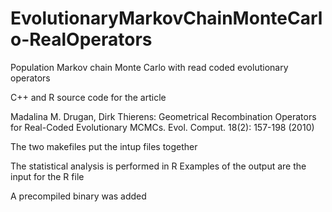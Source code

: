 # EvolutionaryMarkovChainMonteCarlo-RealOperators
Population Markov chain Monte Carlo with read coded evolutionary operators

C++ and R source code for the article 

Madalina M. Drugan, Dirk Thierens:
Geometrical Recombination Operators for Real-Coded Evolutionary MCMCs. Evol. Comput. 18(2): 157-198 (2010)

The two makefiles put the intup files together

The statistical analysis is performed in R
Examples of the output are the input for the R file 

A precompiled binary was added
